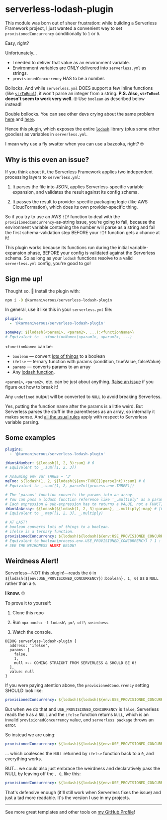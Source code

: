 # serverless-lodash-plugin

This module was born out of sheer frustration: while building a Serverless Framework project, I just wanted a convenient way to set `provisionedConcurrency` conditionally to `1` or `0`.

Easy, right?

Unfortunately...

- I needed to deliver that value as an environment variable.
- Environment variables are ONLY delivered into `serverless.yml` as strings.
- `provisionedConcurrency` HAS to be a number.

Bollocks. And while `serverless.yml` DOES support a few inline functions (like [`strToBool`](https://www.serverless.com/framework/docs/guides/variables#read-string-variable-values-as-boolean-values)), it won't parse an integer from a string. **P.S. Also, `strToBool` doesn't seem to work very well.** 🙄 Use `boolean` as described below instead!

Double bollocks. You can see other devs crying about the same problem [here](https://forum.serverless.com/t/problems-reading-in-integer-or-null-from-env-file-trying-to-disabled-or-set-provision-concurrency-for-development-or-production-stage/12956) and [here](https://github.com/serverless/serverless/issues/10791).

Hence this plugin, which exposes the entire [`lodash`](https://lodash.com/) library (plus some other goodies) as variables in `serverless.yml`.

I mean why use a fly swatter when you can use a bazooka, right? 🤓

## Why is this even an issue?

If you think about it, the Serverless Framework applies two independent processing layers to `serverless.yml`:

1. It parses the file into JSON, applies Serverless-specific variable expansion, and validates the result against its config schema.

1. It passes the result to provider-specific packaging logic (like AWS CloudFormation), which does its own provider-specific thing.

So if you try to use an AWS `!If` function to deal with the `provisionedConcurrency`-as-string issue, you're going to fail, because the environment variable containing the number will parse as a string and fail the first schema-validation step BEFORE your `!If` function gets a chance at it!

This plugin works because its functions run during the initial variable-expansion phase, BEFORE your config is validated against the Serverless schema. So as long as your `lodash` functions resolve to a valid `serverless.yml` config, you're good to go!

## Sign me up!

Thought so. 🤣 Install the plugin with:

```bash
npm i -D @karmaniverous/serverless-lodash-plugin
```

In general, use it like this in your `serverless.yml` file:

```yml
plugins:
  - '@karmaniverous/serverless-lodash-plugin'

someKey: ${lodash(<param1>, <param2>, ...):<functionName>}
# Equivalent to _.<functionName>(<param1>, <param2>, ...)
```

`<functionName>` can be:

- `boolean` — convert [lots of things](https://www.npmjs.com/package/boolean) to a boolean
- `ifelse` — ternary function with params (condition, trueValue, falseValue)
- `params` — converts params to an array
- Any [lodash function](https://lodash.com/docs/4.17.15).

`<param1>`, `<param2>`, etc. can be just about anything. [Raise an issue](https://github.com/karmaniverous/serverless-lodash-plugin/issues) if you figure out how to break it!

Any `undefined` output will be converted to `NULL` to avoid breaking Serverless.

Yes, putting the function name after the params is a little weird. But Serverless parses the stuff in the parentheses as an array, so internally it makes sense. And [all the usual rules](https://www.serverless.com/framework/docs/guides/variables) apply with respect to Serverless variable parsing.

## Some examples

```yml
plugins:
  - '@karmaniverous/serverless-lodash-plugin'

iWantANumber: ${lodash(1, 2, 3):sum} # 6
# Equivalent to _.sum([1, 2, 3])

# Assuming env var THREE = '3'
meToo: ${lodash(1, 2, ${lodash(${env:THREE})parseInt}):sum} # 6
# Equivalent to _.sum([1, 2, parseInt(process.env.THREE)])

# The 'params' function converts the params into an array.
# You can pass a lodash function reference like '_.multiply' as a param.
# Each expression & sub-expression has to returns a VALUE, not a FUNCTION.
iWantAnArray: ${lodash(${lodash(1, 2, 3):params}, _.multiply):map} # [0, 2, 6]
# Equivalent to _.map([1, 2, 3], _.multiply)

# AT LAST!
# boolean converts lots of things to a boolean.
# ifelse is a ternary function.
provisionedConcurrency: ${lodash(${lodash(${env:USE_PROVISIONED_CONCURRENCY}):boolean}, 1, 0):ifelse, 0}
# Equivalent to boolean(process.env.USE_PROVISIONED_CONCURRENCY) ? 1 : 0
# SEE THE WEIRDNESS ALERT BELOW!
```

## Weirdness Alert!

Serverless—NOT this plugin!—reads the `0` in `${lodash(${env:USE_PROVISIONED_CONCURRENCY}):boolean}, 1, 0)` as a `NULL` rather than a `0`.

**I know.** 🙄

To prove it to yourself:

1. Clone this repo

1. Run `npx mocha -f lodash\ pc\ off\ weirdness`

1. Watch the console.

```text
DEBUG serverless-lodash-plugin {
  address: 'ifelse',
  params: [
    false,
    1,
    null <-- COMING STRAIGHT FROM SERVERLESS & SHOULD BE 0!
  ],
  value: null
}
```

If you were paying atention above, the `provisionedConcurrency` setting SHOULD look like:

```yml
provisionedConcurrency: ${lodash(${lodash(${env:USE_PROVISIONED_CONCURRENCY}):boolean}, 1, 0):ifelse}
```

But when we do that and `USE_PROVISIONED_CONCURRENCY` is `false`, Serverless reads the `0` as a `NULL` and the `ifelse` function returns `NULL`, which is an invalid `provisionedConcurrency` value, and `serverless package` throws an error.

So instead we are using:

```yml
provisionedConcurrency: ${lodash(${lodash(${env:USE_PROVISIONED_CONCURRENCY}):boolean}, 1, 0):ifelse, 0}
```

... which coalesces the `NULL` returned by `ifelse` function back to a `0`, and everything works.

BUT... we could also just embrace the weirdness and declaratively pass the NULL by leaving off the `, 0`, like this:

```yml
provisionedConcurrency: ${lodash(${lodash(${env:USE_PROVISIONED_CONCURRENCY}):boolean}, 1):ifelse, 0}
```

That's defensive enough (it'll still work when Serverless fixes the issue) and just a tad more readable. It's the version I use in my projects.

---

See more great templates and other tools on
[my GitHub Profile](https://github.com/karmaniverous)!

